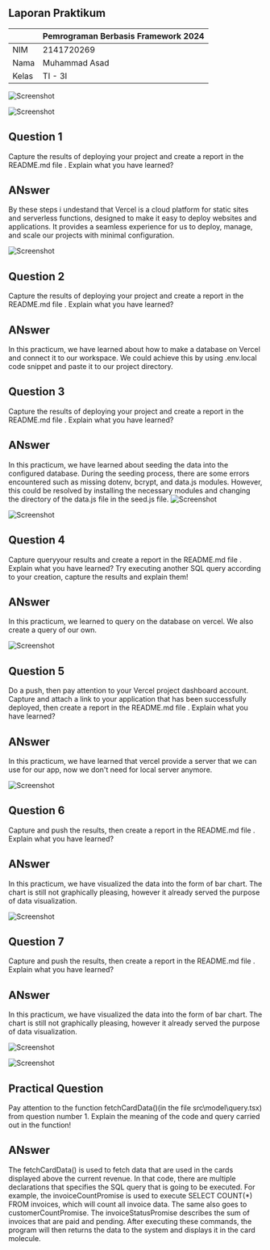 ## Laporan Praktikum

|  | Pemrograman Berbasis Framework 2024 |
|--|--|
| NIM |  2141720269|
| Nama |  Muhammad Asad |
| Kelas | TI - 3I |


![Screenshot](assets/01.png)

![Screenshot](assets/02.png)

## Question 1
Capture the results of deploying your project and create a report in the README.md file . Explain what you have learned?
## ANswer
By these steps i undestand that Vercel is a cloud platform for static sites and serverless functions, designed to make it easy to deploy websites and applications. It provides a seamless experience for us to deploy, manage, and scale our projects with minimal configuration.

![Screenshot](assets/03.png)

## Question 2
Capture the results of deploying your project and create a report in the README.md file . Explain what you have learned?
## ANswer
In this practicum, we have learned about how to make a database on Vercel and connect it to our workspace. We could achieve this by using .env.local code snippet and paste it to our project directory.


## Question 3
Capture the results of deploying your project and create a report in the README.md file . Explain what you have learned?
## ANswer
In this practicum, we have learned about seeding the data into the configured database. During the seeding process, there are some errors encountered such as missing dotenv, bcrypt, and data.js modules. However, this could be resolved by installing the necessary modules and changing the directory of the data.js file in the seed.js file.
![Screenshot](assets/04.png)

![Screenshot](assets/05.png)

## Question 4
Capture queryyour results and create a report in the README.md file . Explain what you have learned? Try executing another SQL query according to your creation, capture the results and explain them!
## ANswer
In this practicum, we learned to query on the database on vercel. We also create a query of our own.

![Screenshot](assets/06.png)

## Question 5
Do a push, then pay attention to your Vercel project dashboard account. Capture and attach a link to your application that has been successfully deployed, then create a report in the README.md file . Explain what you have learned?
## ANswer
In this practicum, we have learned that vercel provide a server that we can use for our app, now we don't need for local server anymore.

![Screenshot](assets/07.png)

## Question 6
Capture and push the results, then create a report in the README.md file . Explain what you have learned?
## ANswer
In this practicum, we have visualized the data into the form of bar chart. The chart is still not graphically pleasing, however it already served the purpose of data visualization.

![Screenshot](assets/08.png)

## Question 7
Capture and push the results, then create a report in the README.md file . Explain what you have learned?
## ANswer
In this practicum, we have visualized the data into the form of bar chart. The chart is still not graphically pleasing, however it already served the purpose of data visualization.

![Screenshot](assets/09.png)

![Screenshot](assets/10.png)
## Practical Question
Pay attention to the function fetchCardData()(in the file src\model\query.tsx) from question number 1. Explain the meaning of the code and query carried out in the function!
## ANswer
The fetchCardData() is used to fetch data that are used in the cards displayed above the current revenue. In that code, there are multiple declarations that specifies the SQL query that is going to be executed. For example, the invoiceCountPromise is used to execute SELECT COUNT(*) FROM invoices, which will count all invoice data. The same also goes to customerCountPromise. The invoiceStatusPromise describes the sum of invoices that are paid and pending.
After executing these commands, the program will then returns the data to the system and displays it in the card molecule.